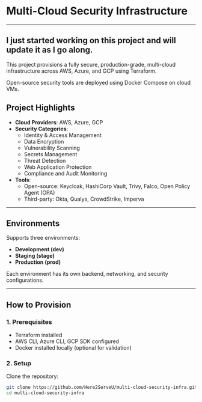 # Multi-Cloud Security Infrastructure

---
**I just started working on this project and will update it as I go along.**
---

This project provisions a fully secure, production-grade, multi-cloud infrastructure across AWS, Azure, and GCP using Terraform.  

Open-source security tools are deployed using Docker Compose on cloud VMs.

## Project Highlights
- **Cloud Providers**: AWS, Azure, GCP
- **Security Categories**:
  - Identity & Access Management
  - Data Encryption
  - Vulnerability Scanning
  - Secrets Management
  - Threat Detection
  - Web Application Protection
  - Compliance and Audit Monitoring
- **Tools**:
  - Open-source: Keycloak, HashiCorp Vault, Trivy, Falco, Open Policy Agent (OPA)
  - Third-party: Okta, Qualys, CrowdStrike, Imperva

---

## Environments
Supports three environments:
- **Development (dev)**
- **Staging (stage)**
- **Production (prod)**

Each environment has its own backend, networking, and security configurations.

---

## How to Provision

### 1. Prerequisites
- Terraform installed
- AWS CLI, Azure CLI, GCP SDK configured
- Docker installed locally (optional for validation)

### 2. Setup
Clone the repository:
```bash
git clone https://github.com/Here2ServeU/multi-cloud-security-infra.git
cd multi-cloud-security-infra
